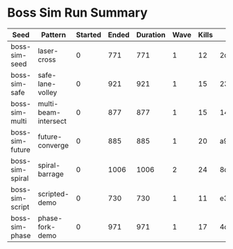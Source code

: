 # Boss Sim Run Summary

| Seed | Pattern | Started | Ended | Duration | Wave | Kills | Hash | Budget |
| ---- | ------- | ------- | ----- | -------- | ---- | ----- | ---- | ------ |
| boss-sim-seed | laser-cross | 0 | 771 | 771 | 1 | 12 | 2ca12ee5 | 796 |
| boss-sim-safe | safe-lane-volley | 0 | 921 | 921 | 1 | 15 | 232426a0 | 946 |
| boss-sim-multi | multi-beam-intersect | 0 | 877 | 877 | 1 | 15 | 14d6159c | 902 |
| boss-sim-future | future-converge | 0 | 885 | 885 | 1 | 20 | a99f35f5 | 910 |
| boss-sim-spiral | spiral-barrage | 0 | 1006 | 1006 | 2 | 24 | 8da303b1 | 1031 |
| boss-sim-script | scripted-demo | 0 | 730 | 730 | 1 | 11 | e3b7fa51 | 755 |
| boss-sim-phase | phase-fork-demo | 0 | 971 | 971 | 1 | 17 | 4c401331 | 996 |